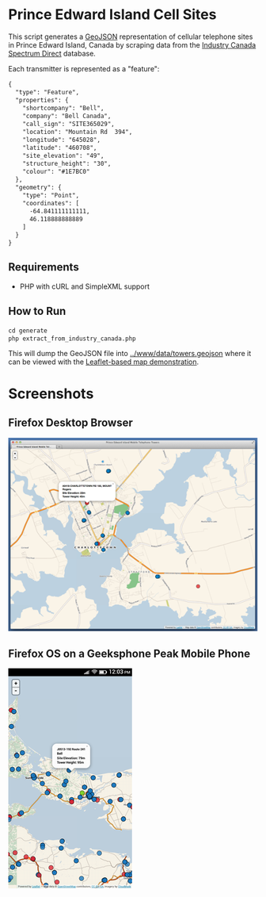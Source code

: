 Prince Edward Island Cell Sites
===============================

This script generates a [GeoJSON](http://www.geojson.org/geojson-spec.html) representation of cellular telephone sites in Prince Edward Island, Canada by scraping data from the [Industry Canada Spectrum Direct](http://sd.ic.gc.ca/pls/engdoc_anon/web_search.geographical_input) database.

Each transmitter is represented as a "feature":

	{
	  "type": "Feature",
	  "properties": {
	    "shortcompany": "Bell",
	    "company": "Bell Canada",
	    "call_sign": "SITE365029",
	    "location": "Mountain Rd  394",
	    "longitude": "645028",
	    "latitude": "460708",
	    "site_elevation": "49",
	    "structure_height": "30",
	    "colour": "#1E7BC0"
	  },
	  "geometry": {
	    "type": "Point",
	    "coordinates": [
	      -64.841111111111,
	      46.118888888889
	    ]
	  }
	}
	
Requirements
------------

* PHP with cURL and SimpleXML support

How to Run
----------

	cd generate
	php extract_from_industry_canada.php
 
This will dump the GeoJSON file into [../www/data/towers.geojson](../www/data/towers.geojson) where it can be viewed with the [Leaflet-based map demonstration](../www/index.html).

Screenshots
===========

Firefox Desktop Browser
-----------------------
![image](screenshots/screenshot-firefox.png)

Firefox OS on a Geeksphone Peak Mobile Phone
--------------------------------------------

![image](screenshots/screenshot-peak.png)